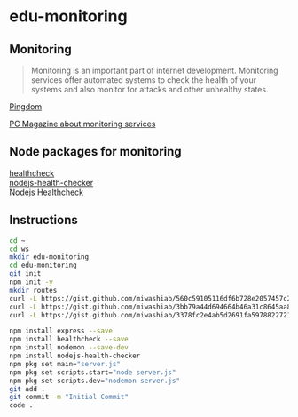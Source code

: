 # edu-monitoring

## Monitoring

> Monitoring is an important part of internet development. Monitoring services offer automated systems to check the health of your systems and also monitor for attacks and other unhealthy states.

[Pingdom](https://www.pingdom.com/product/uptime-monitoring/)  

[PC Magazine about monitoring services](https://uk.pcmag.com/migrated-46739-onlinecloud-backup-services/72231/the-best-website-monitoring-services-for-2020)  

## Node packages for monitoring

[healthcheck](https://www.npmjs.com/package/healthcheck)  
[nodejs-health-checker](https://www.npmjs.com/package/nodejs-health-checker)  
[Nodejs Healthcheck](https://www.npmjs.com/package/@hmcts/nodejs-healthcheck)  


## Instructions

```bash
cd ~
cd ws
mkdir edu-monitoring
cd edu-monitoring
git init
npm init -y
mkdir routes
curl -L https://gist.github.com/miwashiab/560c59105116df6b728e2057457c246a/raw/server.js -o server.js
curl -L https://gist.github.com/miwashiab/3bb79a44d694664b46a31c8645aa816e/raw/healthcheck.js -o ./routes/healthcheck.js
curl -L https://gist.github.com/miwashiab/3378fc2e4ab5d2691fa5978822721796/raw/.gitignore -o .gitignore

npm install express --save
npm install healthcheck --save
npm install nodemon --save-dev
npm install nodejs-health-checker
npm pkg set main="server.js"
npm pkg set scripts.start="node server.js" 
npm pkg set scripts.dev="nodemon server.js" 
git add .
git commit -m "Initial Commit"
code .
```
